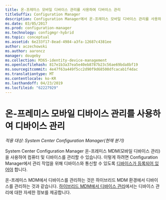 ```yaml
---
title: 온-프레미스 모바일 디바이스 관리를 사용하여 디바이스 관리
titleSuffix: Configuration Manager
description: Configuration Manager에서 온-프레미스 모바일 디바이스 관리를 사용하여 디바이스 관리
ms.date: 03/05/2017
ms.prod: configuration-manager
ms.technology: configmgr-hybrid
ms.topic: conceptual
ms.assetid: 6e233f17-8ead-4984-a3fa-12687c4381ee
author: aczechowski
ms.author: aaroncz
manager: dougeby
ms.collection: M365-identity-device-management
ms.openlocfilehash: 817e1b3a37ea5e40eb8787b23c56ae69bda8bf19
ms.sourcegitcommit: 4e47f63a449f5cc2d90f9d68500dfcacab1f4dac
ms.translationtype: MT
ms.contentlocale: ko-KR
ms.lasthandoff: 04/23/2019
ms.locfileid: "62227929"
---
```

# <a name="manage-devices-for-on-premises-mobile-device-management"></a>온-프레미스 모바일 디바이스 관리를 사용하여 디바이스 관리

*적용 대상: System Center Configuration Manager(현재 분기)*

System Center Configuration Manager 온-프레미스 MDM(모바일 디바이스 관리)을 사용하여 컴퓨터 및 디바이스를 관리할 수 있습니다. 이렇게 하려면 Configuration Manager에서 관리 작업을 위해 디바이스와 통신할 수 있도록 [디바이스가 등록되어 있어야](enroll-devices-on-premises-mdm.md) 합니다.

온-프레미스 MDM에서 디바이스를 관리하는 것은 하이브리드 MDM 환경에서 디바이스를 관리하는 것과 같습니다. [하이브리드 MDM에서 디바이스 관리](wipe-lock-reset-devices.md)에서는 디바이스 관리에 대한 자세한 정보를 제공합니다.
